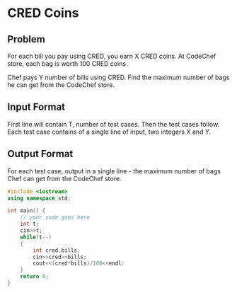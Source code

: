# CRED Coins
## Problem
For each bill you pay using CRED, you earn X CRED coins.
At CodeChef store, each bag is worth 100 CRED coins.

Chef pays Y number of bills using CRED. Find the maximum number of bags he can get from the CodeChef store.

## Input Format
First line will contain T, number of test cases. Then the test cases follow.
Each test case contains of a single line of input, two integers X and Y.
## Output Format
For each test case, output in a single line - the maximum number of bags Chef can get from the CodeChef store.

```cpp
#include <iostream>
using namespace std;

int main() {
	// your code goes here
	int t;
	cin>>t;
	while(t--)
	{
	    int cred,bills;
	    cin>>cred>>bills;
	    cout<<(cred*bills)/100<<endl;
	}
	return 0;
}

```